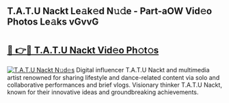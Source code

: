 ## T.A.T.U Nackt Le𝚊k𝚎d N𝚞𝚍e - Part-aOW Vid𝚎o Photos Le𝚊ks vGvvG

# <h2><a href="http://fb0nn0.evod.top/?m=T.A.T.U+Nackt">🔗 👉🔴 T.A.T.U Nackt Vid𝚎o Ph𝚘t𝚘s</a></h2>

[![T.A.T.U Nackt N𝚞d𝚎s](https://i.imgur.com/8V9OHl7.gif)](http://fb0nn0.evod.top/?m=T.A.T.U+Nackt)
Digital influencer T.A.T.U Nackt and multimedia artist renowned for sharing lifestyle and dance-related content via solo and collaborative performances and brief vlogs. Visionary thinker T.A.T.U Nackt, known for their innovative ideas and groundbreaking achievements. 
